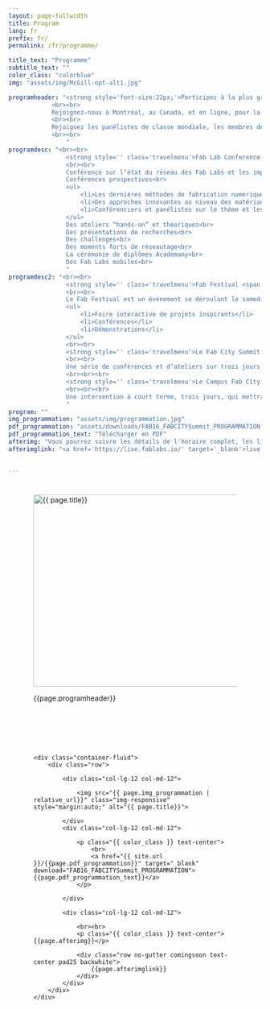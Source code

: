 ```yaml
---
layout: page-fullwidth
title: Program
lang: fr
prefix: fr/
permalink: /fr/programme/

title_text: "Programme"
subtitle_text: ""
color_class: "colorblue"
img: "assets/img/McGill-opt-alt1.jpg"

programheader: "<strong style='font-size:22px;'>Participez à la plus grande conférence sur la fabrication numérique au monde.</strong>
            <br><br>
            Rejoignez-nous à Montréal, au Canada, et en ligne, pour la rencontre annuelle du réseau international des Fab Labs, un événement en mode hybride et distribué ! 
            <br><br>
            Rejoignez les panélistes de classe mondiale, les membres de la communauté des Fab Labs, les fabricants du monde entier et les professionnels de tous les domaines à la 16e conférence annuelle des Fab Labs et au Fab Festival de Montréal, au Canada, en août 2021, combiné avec le Fab City Summit. Assistez à des panels de classe mondiale, démonstrations, ateliers, discussions et présentations de laboratoires par des représentants en provenance de tous les coins du globe !
            <br><br>
                "
programdesc: "<br><br>
                <strong style='' class='travelmenu'>Fab Lab Conference <span class='line hidden'>- Du 9 au 12 Août</span></strong>
                <br><br>
                Conférence sur l’état du réseau des Fab Labs et les impacts du mouvement des Fab Labs<br>
                Conférences prospectives<br>
                <ul>
                    <li>Les dernières méthodes de fabrication numérique et de machinage</li>
                    <li>Des approches innovantes au niveau des matériaux et de la matière</li>
                    <li>Conférenciers et panélistes sur le thème et les sujets du FAB16</li>
                </ul>
                Des ateliers “hands-on” et théoriques<br>
                Des présentations de recherches<br>
                Des challenges<br>
                Des moments forts de réseautage<br>
                La cérémonie de diplômes Academany<br>
                Des Fab Labs mobiles<br>
                "
programdesc2: "<br><br>
                <strong style='' class='travelmenu'>Fab Festival <span class='line hidden'>- Le 14 août</span></strong>
                <br><br>
                Le Fab Festival est un événement se déroulant le samedi et qui reprend la structure de l’événement principal, mais avec des activités, adaptées pour le grand public et les enfants, offertes par les Fab Labs du pays entier.<br>
                <ul>
                    <li>Foire interactive de projets inspirants</li>
                    <li>Conférences</li>
                    <li>Démonstrations</li>
                </ul>
                <br><br>
                <strong style='' class='travelmenu'>Le Fab City Summit <span class='line hidden'>du 13 au 15 août</span></strong>
                <br><br>
                Une série de conférences et d’ateliers sur trois jours offerts par des sommités mondiales et locales qui mettent en lumière les enjeux globaux auxquels font face les villes et territoires et les initiatives concrètes entourant l’essor des Fab City. Et une journée de visites des destinations phares dans la ville.
                <br><br><br>              
                <strong style='' class='travelmenu'>Le Campus Fab City <span class='line hidden'>du 12 au 19 août</span></strong>
                <br><br><br>
                Une intervention à court terme, trois jours, qui mettra en valeur les expériences locales et internationales et les prototypes de Fab City. Il comprendra des expositions, des visites guidées des Fab Labs locaux et des ateliers de fabrication.<br>
                "
program: ""
img_programmation: "assets/img/programmation.jpg"
pdf_programmation: "assets/downloads/FAB16_FABCITYSummit_PROGRAMMATION.pdf"
pdf_programmation_text: "Télécharger en PDF"
afterimg: "Vous pourrez suivre les détails de l'horaire complet, les liens, les tuteurs, les inscriptions et bien plus encore, en vous inscrivant sur notre plateforme en ligne ici : "
afterimglink: "<a href='https://live.fablabs.io/' target='_blank'>live.fablabs.io</a>"


---
```

<section class="no-padding" id="" style="padding: 25px 50px 50px 50px;">
    <div class="container-fluid">
        <div class="row">
            <div class="col-lg-6">
                <img src="{{ page.img | relative_url}}" class="img-responsive" alt="{{ page.title}}" width="960" height="382">
            </div>
            <div class="col-lg-6">
                <p class="{{ color_class }}">{{page.programheader}}</p>
            </div>
        </div>
    </div>
</section>

<section class="no-padding" id="" style="padding: 25px 50px 50px 50px;">

    <div class="container-fluid">
        <div class="row">
            
            <div class="col-lg-12 col-md-12">

                <img src="{{ page.img_programmation | relative_url}}" class="img-responsive" style="margin:auto;" alt="{{ page.title}}">
            
            </div>
            <div class="col-lg-12 col-md-12">
                
                <p class="{{ color_class }} text-center">
                    <br>
                    <a href="{{ site.url }}/{{page.pdf_programmation}}" target="_blank" download="FAB16_FABCITYSummit_PROGRAMMATION">{{page.pdf_programmation_text}}</a>
                </p>

            </div>
            
            <div class="col-lg-12 col-md-12">

                <br><br>
                <p class="{{ color_class }} text-center">{{page.afterimg}}</p>

                <div class="row no-gutter comingsoon text-center pad25 backwhite">
                    {{page.afterimglink}}
                </div>
            </div>
        </div>
    </div>

</section>